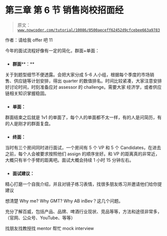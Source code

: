# 第三章 第 6 节 销售岗校招面经

> 原文：[`www.nowcoder.com/tutorial/10086/0500aeceff62452d9cfcebee663a9783`](https://www.nowcoder.com/tutorial/10086/0500aeceff62452d9cfcebee663a9783)

作者：请给我 offer 吧 11 

今年的面试流程好像有一定的简化，群面+单面：

### 

*   **群面****：**

关于到题型细节不便透露。会把大家分成 5-6 人小组，根据每个季度的市场销售、供应链等计划安排，得出 quarter 的数值排名。时间比较紧凑，大家注意安排好讨论时间，时刻准备应对 assessor 的 challenge。需要大家 经济学，或者供应链相关知识掌握稳固。

### 

*   **单面：**

群面结束之后就是 1v1 的单面了，每个人的单面都不太一样，有的人是问简历，有的人是刚才的群面复盘。

### 

*   **终面：**

当时有三个房间同时进行面试，一个房间有 5 个 VP 和 5 个 Candidates，在进去之前，每个人会被要求按照他们 assign 的顺序坐好。和 VP 的距离真的非常近，大概只有半个手臂的距离吧。面试大概会持续 1 小时 15 分钟左右。

### 

*   **面试建议：**

精心打磨一个自我介绍，并且对镜子练习表情，找很多朋友练习并邀请他们给你提建议

想清楚 Why me? Why GMT? Why AB inBev？这几个问题。

充分了解百威，包括产品、品牌、啤酒行业现状、竞品等等，方法和途径非常多，（官网、公众号、YouTube、等等）

找朋友找教授找 mentor 帮忙 mock interview